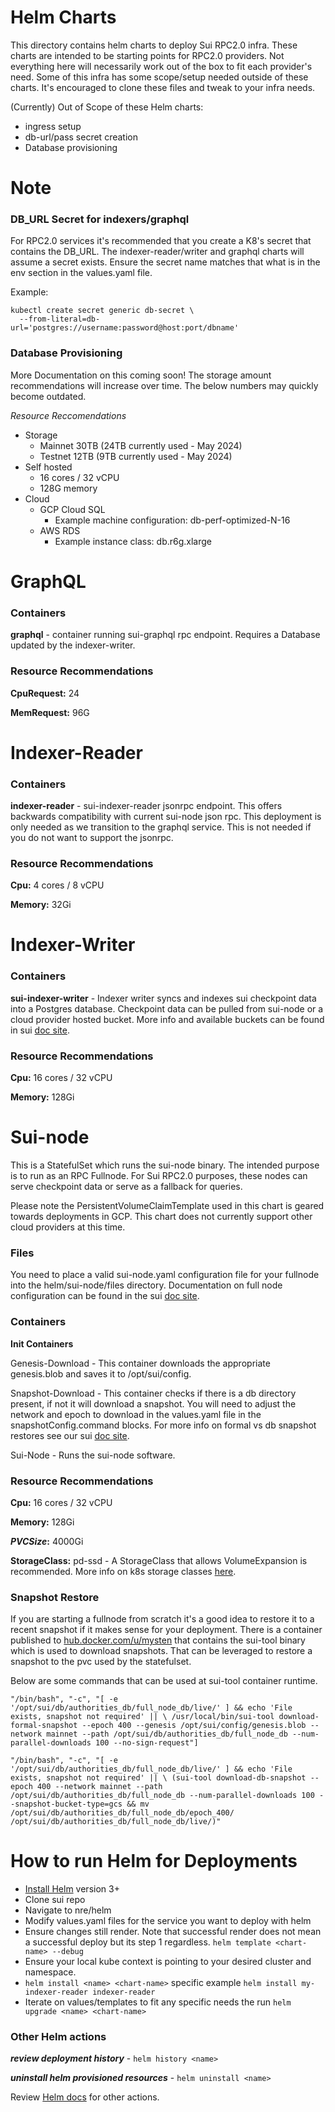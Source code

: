 # Helm Charts
This directory contains helm charts to deploy Sui RPC2.0 infra. These charts are intended to be starting points for RPC2.0 providers. Not everything here will necessarily work out of the box to fit each provider's need. Some of this infra has some scope/setup needed outside of these charts. It's encouraged to clone these files and tweak to your infra needs.

(Currently) Out of Scope of these Helm charts:
- ingress setup
- db-url/pass secret creation
- Database provisioning

# Note
### DB_URL Secret for indexers/graphql
For RPC2.0 services it's recommended that you create a K8's secret that contains the DB_URL. The indexer-reader/writer and graphql charts will assume a secret exists. Ensure the secret name matches that what is in the env section in the values.yaml file. 

Example:
```
kubectl create secret generic db-secret \
  --from-literal=db-url='postgres://username:password@host:port/dbname'
  ```

### Database Provisioning
More Documentation on this coming soon! The storage amount recommendations will increase over time. The below numbers may quickly become outdated.

*Resource Reccomendations*
- Storage
    - Mainnet 30TB (24TB currently used - May 2024)
    - Testnet 12TB (9TB currently used - May 2024)
- Self hosted
    - 16 cores / 32 vCPU
    - 128G memory
- Cloud
    - GCP Cloud SQL
        - Example machine configuration: db-perf-optimized-N-16
    - AWS RDS
        - Example instance class: db.r6g.xlarge


# GraphQL
### Containers
**graphql** - container running sui-graphql rpc endpoint. Requires a Database updated by the indexer-writer.

### Resource Recommendations

**CpuRequest:** 24

**MemRequest:** 96G

# Indexer-Reader
### Containers
**indexer-reader** - sui-indexer-reader jsonrpc endpoint. This offers backwards compatibility with current sui-node json rpc. This deployment is only needed as we transition to the graphql service. This is not needed if you do not want to support the jsonrpc.

### Resource Recommendations
**Cpu:** 4 cores / 8 vCPU

**Memory:** 32Gi

# Indexer-Writer
### Containers
**sui-indexer-writer** - Indexer writer syncs and indexes sui checkpoint data into a Postgres database. Checkpoint data can be pulled from sui-node or a cloud provider hosted bucket. More info and available buckets can be found in sui [doc site](https://docs.sui.io/guides/developer/advanced/custom-indexer#remote-reader).

### Resource Recommendations
**Cpu:** 16 cores / 32 vCPU

**Memory:** 128Gi

# Sui-node
This is a StatefulSet which runs the sui-node binary. The intended purpose is to run as an RPC Fullnode. For Sui RPC2.0 purposes, these nodes can serve checkpoint data or serve as a fallback for queries. 

Please note the PersistentVolumeClaimTemplate used in this chart is geared towards deployments in GCP. This chart does not currently support other cloud providers at this time.

### Files
You need to place a valid sui-node.yaml configuration file for your fullnode into the helm/sui-node/files directory. Documentation on full node configuration can be found in the sui [doc site](https://docs.sui.io/guides/operator/sui-full-node#configure-a-full-node).

### Containers

**Init Containers**


Genesis-Download - This container downloads the appropriate genesis.blob and saves it to /opt/sui/config.


Snapshot-Download - This container checks if there is a db directory present, if not it will download a snapshot. You will need to adjust the network and epoch to download in the values.yaml file in the snapshotConfig.command blocks. For more info on formal vs db snapshot restores see our sui [doc site](https://docs.sui.io/guides/operator/snapshots).


Sui-Node - Runs the sui-node software.

### Resource Recommendations

**Cpu:** 16 cores / 32 vCPU

**Memory:** 128Gi

***PVCSize*:** 4000Gi

**StorageClass:** pd-ssd - A StorageClass that allows VolumeExpansion is recommended. More info on k8s storage classes [here](https://kubernetes.io/docs/concepts/storage/storage-classes/).

### Snapshot Restore
If you are starting a fullnode from scratch it's a good idea to restore it to a recent snapshot if it makes sense for your deployment. There is a container published to [hub.docker.com/u/mysten](https://hub.docker.com/u/mysten) that contains the sui-tool binary which is used to download snapshots. That can be leveraged to restore a snapshot to the pvc used by the statefulset.

Below are some commands that can be used at sui-tool container runtime.


`"/bin/bash", "-c", "[ -e '/opt/sui/db/authorities_db/full_node_db/live/' ] && echo 'File exists, snapshot not required' || \
      /usr/local/bin/sui-tool download-formal-snapshot --epoch 400 --genesis /opt/sui/config/genesis.blob --network mainnet --path /opt/sui/db/authorities_db/full_node_db --num-parallel-downloads 100 --no-sign-request"]`


`"/bin/bash", "-c", "[ -e '/opt/sui/db/authorities_db/full_node_db/live/' ] && echo 'File exists, snapshot not required' || \
     (sui-tool download-db-snapshot --epoch 400 --network mainnet --path /opt/sui/db/authorities_db/full_node_db --num-parallel-downloads 100 --snapshot-bucket-type=gcs && mv /opt/sui/db/authorities_db/full_node_db/epoch_400/ /opt/sui/db/authorities_db/full_node_db/live/)"`



# How to run Helm for Deployments

- [Install Helm](https://helm.sh/docs/intro/install/) version 3+
- Clone sui repo
- Navigate to nre/helm
- Modify values.yaml files for the service you want to deploy with helm
- Ensure changes still render. Note that successful render does not mean a successful deploy but its step 1 regardless. `helm template <chart-name> --debug`
- Ensure your local kube context is pointing to your desired cluster and namespace.
- `helm install <name> <chart-name>` specific example `helm install my-indexer-reader indexer-reader`
- Iterate on values/templates to fit any specific needs the run `helm upgrade <name> <chart-name>`

### Other Helm actions
***review deployment history*** - `helm history <name>`

***uninstall helm provisioned resources*** - `helm uninstall <name>`

Review [Helm docs](https://helm.sh/docs/) for other actions.


